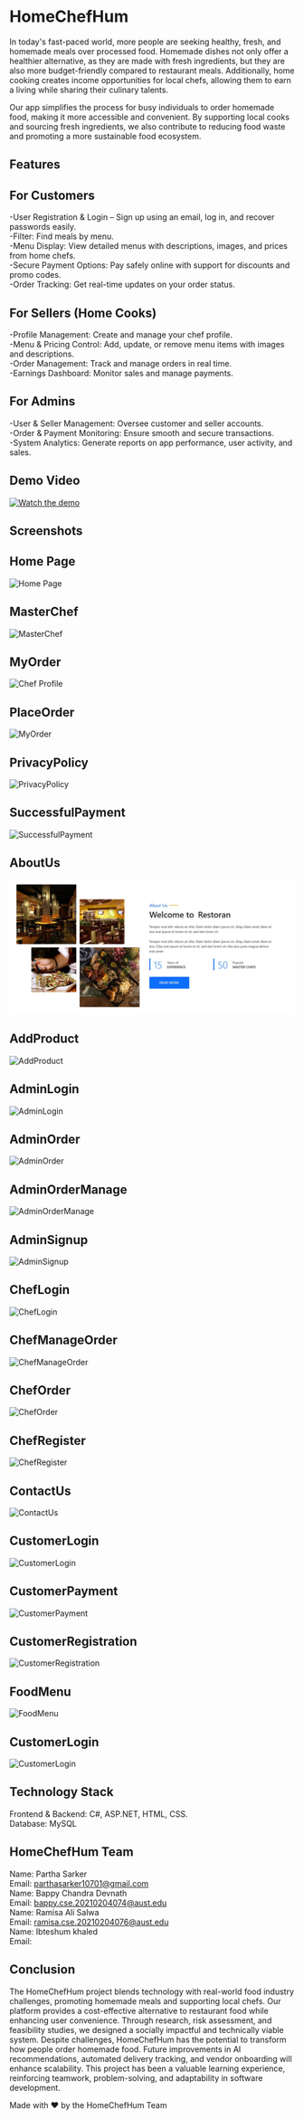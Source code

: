 # HomeChefHum
 
In today's fast-paced world, more people are seeking healthy, fresh, and homemade meals over processed food. Homemade dishes not only offer a healthier alternative, as they are made with fresh ingredients, but they are also more budget-friendly compared to restaurant meals. Additionally, home cooking creates income opportunities for local chefs, allowing them to earn a living while sharing their culinary talents.  

Our app simplifies the process for busy individuals to order homemade food, making it more accessible and convenient. By supporting local cooks and sourcing fresh ingredients, we also contribute to reducing food waste and promoting a more sustainable food ecosystem.


## Features

## For Customers <br>
-User Registration & Login – Sign up using an email, log in, and recover passwords easily.<br>
-Filter: Find meals by menu.<br>
-Menu Display: View detailed menus with descriptions, images, and prices from home chefs.<br>
-Secure Payment Options: Pay safely online with support for discounts and promo codes.<br>
-Order Tracking: Get real-time updates on your order status.<br>

## For Sellers (Home Cooks)<br>
-Profile Management: Create and manage your chef profile.<br>
-Menu & Pricing Control: Add, update, or remove menu items with images and descriptions.<br>
-Order Management: Track and manage orders in real time.<br>
-Earnings Dashboard: Monitor sales and manage payments.<br>

## For Admins <br>
-User & Seller Management: Oversee customer and seller accounts.<br>
-Order & Payment Monitoring: Ensure smooth and secure transactions.<br>
-System Analytics: Generate reports on app performance, user activity, and sales.


## Demo Video

[![Watch the demo](https://img.youtube.com/vi/pobXArBMMbs/0.jpg)](https://www.youtube.com/watch?v=pobXArBMMbs)


## Screenshots

## Home Page  
![Home Page](https://via.placeholder.com/800x400.png?text=Home+Page)  

## MasterChef  
![MasterChef](https://via.placeholder.com/800x400.png?text=Order+Page)  

## MyOrder  
![Chef Profile](https://via.placeholder.com/800x400.png?text=Chef+Profile)  

## PlaceOrder  
![MyOrder](https://via.placeholder.com/800x400.png?text=Home+Page)  

## PrivacyPolicy  
![PrivacyPolicy](https://via.placeholder.com/800x400.png?text=Order+Page)  

## SuccessfulPayment  
![SuccessfulPayment](https://via.placeholder.com/800x400.png?text=Chef+Profile) 

## AboutUs  
![AboutUs](https://github.com/ParthaSarker03/Home_Chef_Hubs/blob/204125865f60df540183207f078bcb133f6ae162/ProjectPic/sd_isd_pic/AboutUs.jpg)  

## AddProduct  
![AddProduct](https://via.placeholder.com/800x400.png?text=Order+Page)  

## AdminLogin  
![AdminLogin](https://via.placeholder.com/800x400.png?text=Chef+Profile) 

## AdminOrder  
![AdminOrder](https://via.placeholder.com/800x400.png?text=Home+Page)  

## AdminOrderManage  
![AdminOrderManage](https://via.placeholder.com/800x400.png?text=Order+Page)  

## AdminSignup  
![AdminSignup](https://via.placeholder.com/800x400.png?text=Chef+Profile)  

## ChefLogin  
![ChefLogin](https://via.placeholder.com/800x400.png?text=Home+Page)  

## ChefManageOrder  
![ChefManageOrder](https://via.placeholder.com/800x400.png?text=Order+Page)  

## ChefOrder  
![ChefOrder](https://via.placeholder.com/800x400.png?text=Chef+Profile) 

## ChefRegister  
![ChefRegister](https://via.placeholder.com/800x400.png?text=Home+Page)  

## ContactUs  
![ContactUs](https://via.placeholder.com/800x400.png?text=Order+Page)  

## CustomerLogin  
![CustomerLogin](https://via.placeholder.com/800x400.png?text=Chef+Profile)

## CustomerPayment  
![CustomerPayment](https://via.placeholder.com/800x400.png?text=Chef+Profile) 

## CustomerRegistration  
![CustomerRegistration](https://via.placeholder.com/800x400.png?text=Home+Page)  

## FoodMenu  
![FoodMenu](https://via.placeholder.com/800x400.png?text=Order+Page)  

## CustomerLogin  
![CustomerLogin](https://via.placeholder.com/800x400.png?text=Chef+Profile)

## Technology Stack

Frontend & Backend: C#, ASP.NET, HTML, CSS. <br>
Database: MySQL


## HomeChefHum Team

Name: Partha Sarker<br>
Email: parthasarker10701@gmail.com<br>
Name: Bappy Chandra Devnath<br>
Email: bappy.cse.20210204074@aust.edu<br>
Name: Ramisa Ali Salwa<br>
Email: ramisa.cse.20210204076@aust.edu<br>
Name: Ibteshum khaled<br>
Email: 


## Conclusion

The HomeChefHum project blends technology with real-world food industry challenges, promoting homemade meals and supporting local chefs. Our platform provides a cost-effective alternative to restaurant food while enhancing user convenience. Through research, risk assessment, and feasibility studies, we designed a socially impactful and technically viable system. Despite challenges, HomeChefHum has the potential to transform how people order homemade food. Future improvements in AI recommendations, automated delivery tracking, and vendor onboarding will enhance scalability. This project has been a valuable learning experience, reinforcing teamwork, problem-solving, and adaptability in software development.

Made with ❤️ by the HomeChefHum Team
